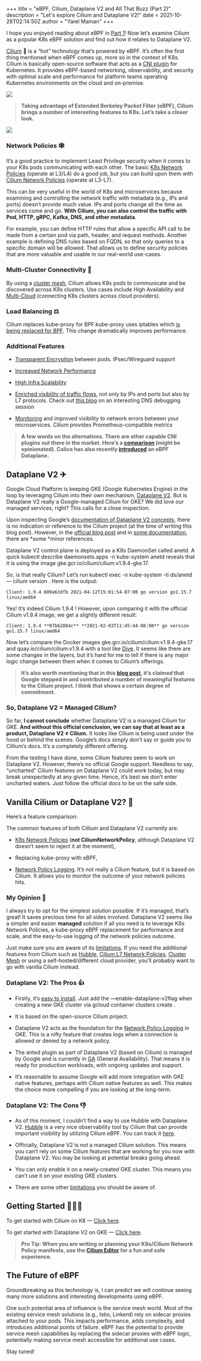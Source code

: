 +++
title = "eBPF, Cilium, Dataplane V2 and All That Buzz (Part 2)"
description = "Let's explore Cilium and Dataplane V2!"
date = 2021-10-28T02:14:50Z
author = "Yarel Maman"
+++

I hope you enjoyed reading about eBPF in [Part 1](https://www.yarelm.com/ebpf-cilium/
)! Now let’s examine Cilium as a popular K8s eBPF solution and find out how it relates to Dataplane V2.

[Cilium](https://cilium.io/) 🐝 is a “hot” technology that’s powered by eBPF. It’s often the first thing mentioned when eBPF comes up, more so in the context of K8s. Cilium is basically open-source software that acts as a [CNI plugin](https://github.com/containernetworking/cni) for Kubernetes. It provides eBPF-based networking, observability, and security with optimal scale and performance for platform teams operating Kubernetes environments on the cloud and on-premise.

![](https://cdn-images-1.medium.com/max/3840/1*S-VljUlIBFiKR30CBDA78A.jpeg)
>  **Taking advantage of Extended Berkeley Packet Filter (eBPF), Cilium brings a number of interesting features to K8s. Let’s take a closer look.**

![](https://cdn-images-1.medium.com/max/2000/0*5zwTvbuTbozpDrZV.png)

### Network Policies 🕸

It’s a good practice to implement Least Privilege security when it comes to your K8s pods communicating with each other. The basic [K8s Network Policies](https://kubernetes.io/docs/concepts/services-networking/network-policies/) (operate at L3/L4) do a good job, but you can build upon them with [Cilium Network Policies](https://docs.cilium.io/en/v1.10/policy/) (operate at L3-L7).

This can be very useful in the world of K8s and microservices because examining and controlling the network traffic with metadata (e.g., IPs and ports) doesn’t provide much value. IPs and ports change all the time as services come and go. **With Cilium, you can also control the traffic with Pod, HTTP, gRPC, Kafka, DNS, and other metadata.**

For example, you can define HTTP rules that allow a specific API call to be made from a certain pod via path, header, and request methods. Another example is defining DNS rules based on FQDN, so that only queries to a specific domain will be allowed. That allows us to define security policies that are more valuable and usable in our real-world use-cases.

### Multi-Cluster Connectivity 🔗

By using a [cluster mesh](https://cilium.io/blog/2019/03/12/clustermesh), Cilium allows K8s pods to communicate and be discovered across K8s clusters. Use cases include High Availability and [Multi-Cloud](https://www.youtube.com/watch?v=U34lQ8KbQow) (connecting K8s clusters across cloud providers).

### Load Balancing ⚖️

Cilium replaces kube-proxy for BPF.kube-proxy uses iptables which [is being replaced for BPF](https://cilium.io/blog/2018/04/17/why-is-the-kernel-community-replacing-iptables). This change dramatically improves performance.

### Additional Features

* [Transparent Encryption](https://docs.cilium.io/en/stable/gettingstarted/encryption/) between pods. IPsec/Wireguard support

* [Increased Network Performance](https://cilium.io/blog/2021/05/11/cni-benchmark)

* [High Infra Scalability](https://cilium.io/blog/2019/04/24/cilium-15)

* [Enriched visibility of traffic flows](https://cilium.io/blog/2019/11/19/announcing-hubble), not only by IPs and ports but also by L7 protocols. Check out [this blog](https://cilium.io/blog/2019/12/18/how-to-debug-dns-issues-in-k8s) on an interesting DNS debugging session

* [Monitoring](https://cilium.io/blog/2019/11/19/announcing-hubble#metrics--monitoring) and improved visibility to network errors between your microservices. Cilium provides Prometheus-compatible metrics
>  **A few words on the alternatives. There are other capable CNI plugins out there in the market. Here’s a [comparison](https://kubedex.com/kubernetes-network-plugins/) (might be opinionated). Calico has also recently [introduced](https://docs.projectcalico.org/maintenance/enabling-bpf) an eBPF Dataplane.**

## Dataplane V2 ✈

Google Cloud Platform is keeping GKE (Google Kubernetes Engine) in the loop by leveraging Cilium into their own mechanism, [Dataplane V2](https://cloud.google.com/blog/products/containers-kubernetes/bringing-ebpf-and-cilium-to-google-kubernetes-engine). But is Dataplane V2 really a Google-managed Cilium for GKE? We did love our managed services, right? This calls for a close inspection.

Upon inspecting Google’s [documentation of Dataplane V2 concepts](https://cloud.google.com/kubernetes-engine/docs/concepts/dataplane-v2), there is no indication or reference to the Cilium project (at the time of writing this blog post). However, in the [official blog post](https://cloud.google.com/blog/products/containers-kubernetes/bringing-ebpf-and-cilium-to-google-kubernetes-engine) and in [some documentation](https://cloud.google.com/kubernetes-engine/docs/how-to/dataplane-v2), there are *some *minor references.

Dataplane V2 control plane is deployed as a K8s DaemonSet called anetd. A quick kubectl describe daemonsets.apps -n kube-system anetd reveals that it is using the image gke.gcr.io/cilium/cilium:v1.9.4-gke.17.

So, is that really Cilium? Let’s run kubectl exec -n kube-system -ti ds/anetd — cilium version . Here is the output:

    Client: 1.9.4 609a63dfb 2021-04-12T15:01:54-07:00 go version go1.15.7 linux/amd64

Yes! It’s indeed Cilium 1.9.4 ! However, upon comparing it with the official Cilium v1.9.4 image, we get a slightly different result:

    Client: 1.9.4 **07b62884c** **2021-02-03T11:45:44-08:00** go version go1.15.7 linux/amd64

Now let’s compare the Docker images gke.gcr.io/cilium/cilium:v1.9.4-gke.17 and quay.io/cilium/cilium:v1.9.4 with a tool like [Dive](https://github.com/wagoodman/dive). It seems like there are some changes in the layers, but it’s hard for me to tell if there is any major logic change between them when it comes to Cilium’s offerings.
>  **It’s also worth mentioning that in this [blog post](https://cilium.io/blog/2020/08/19/google-chooses-cilium-for-gke-networking), it’s claimed that Google stepped in and contributed a number of meaningful features to the Cilium project. I think that shows a certain degree of commitment.**

### So, Dataplane V2 = Managed Cilium?

So far, **I cannot conclude** whether Dataplane V2 is a managed Cilium for GKE. **And without this official conclusion, we can say that at least as a product, Dataplane V2 ≠ Cilium.** It looks like Cilium is being used under the hood or behind the scenes. Google’s docs simply don’t say or guide you to Cillium’s docs. It’s a completely different offering.

From the testing I have done, some Cilium features seem to work on Dataplane V2. However, there’s no official Google support. Needless to say, “uncharted” Cilium features on Dataplane V2 could work today, but may break unexpectedly at any given time. Hence, it’s best we don’t enter uncharted waters. Just follow the official docs to be on the safe side.

## Vanilla Cilium or Dataplane V2? 🤔

Here’s a feature comparison:

<script src="https://gist.github.com/yarelm/a9e9b5ab51ee2b8a79b8c16acb4444ba.js"></script>

The common features of both Cillium and Dataplane V2 currently are:

* [K8s Network Policies](https://kubernetes.io/docs/concepts/services-networking/network-policies/) (**not CiliumNetworkPolicy**, although Dataplane V2 doesn’t seem to reject it at the moment),

* Replacing kube-proxy with eBPF,

* [Network Policy Logging](https://cloud.google.com/kubernetes-engine/docs/how-to/network-policy-logging). It’s not really a Cilium feature, but it is based on Cilium. It allows you to monitor the outcome of your network policies hits.

### My Opinion 💭

I always try to opt for the simplest solution possible. If it’s managed, that’s great! It saves precious time for all sides involved. Dataplane V2 seems like a simpler and easier **managed** solution if all you need is to leverage K8s Network Policies, a kube-proxy eBPF replacement for performance and scale, and the easy-to-use logging of the network policies outcome.

Just make sure you are aware of its [limitations](https://cloud.google.com/kubernetes-engine/docs/concepts/dataplane-v2#limitations). If you need the additional features from Cilium such as [Hubble](https://docs.cilium.io/en/v1.9/gettingstarted/hubble/), [Cilium L7 Network Policies](https://docs.cilium.io/en/v1.9/policy/language/#layer-7-examples), [Cluster Mesh](https://cilium.io/blog/2019/03/12/clustermesh) or using a self-hosted/different cloud provider, you’ll probably want to go with vanilla Cilium instead.

### Dataplane V2: The Pros 👍

* Firstly, it’s [easy to install](https://cloud.google.com/kubernetes-engine/docs/how-to/dataplane-v2#create-cluster). Just add the —enable-dataplane-v2flag when creating a new GKE cluster via gcloud container clusters create .

* It is based on the open-source Cilium project.

* Dataplane V2 acts as the foundation for the [Network Policy Logging](https://cloud.google.com/kubernetes-engine/docs/how-to/network-policy-logging) in GKE. This is a nifty feature that creates logs when a connection is allowed or denied by a network policy.

* The anted plugin as part of Dataplane V2 (based on Cilium) is managed by Google and is currently in [GA](https://cloud.google.com/products#product-launch-stages) (General Availability). That means it is ready for production workloads, with ongoing updates and support.

* It’s reasonable to assume Google will add more integration with GKE native features, perhaps with Cilium native features as well. This makes the choice more compelling if you are looking at the long-term.

### Dataplane V2: The Cons 👎

* As of this moment, I couldn’t find a way to use Hubble with Dataplane V2. [Hubble](https://docs.cilium.io/en/v1.10/intro/#what-is-hubble) is a very nice observability tool by Cilium that can provide important visibility by utilizing Cilium eBPF. You can track it [here](https://github.com/cilium/cilium/issues/15035).

* Officially, Dataplane V2 is not a managed Cilium solution. This means you can’t rely on some Cilium features that are working for you now with Dataplane V2. You may be looking at potential breaks going ahead.

* You can only enable it on a newly-created GKE cluster. This means you can’t use it on your existing GKE clusters.

* There are some other [limitations](https://cloud.google.com/kubernetes-engine/docs/concepts/dataplane-v2#limitations) you should be aware of.

## Getting Started 🏃🏽‍♀️

To get started with Cilium on K8 — [Click here](https://docs.cilium.io/en/stable/gettingstarted/k8s-install-default/).

To get started with Dataplane V2 on GKE — [Click here](https://cloud.google.com/kubernetes-engine/docs/how-to/dataplane-v2).
>  **Pro Tip: When you are writing or planning your K8s/Cilium Network Policy manifests, use the [Cilium Editor](https://editor.cilium.io/) for a fun and safe experience.**

## The Future of eBPF

Groundbreaking as this technology is, I can predict we will continue seeing many more solutions and interesting developments using eBPF.

One such potential area of influence is the service mesh world. Most of the existing service mesh solutions (e.g., Istio, Linkerd) rely on sidecar proxies attached to your pods. This impacts performance, adds complexity, and introduces additional points of failure. eBPF has the potential to provide service mesh capabilities by replacing the sidecar proxies with eBPF logic, potentially making service mesh accessible for additional use cases.

Stay tuned!
